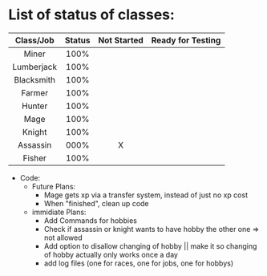 # List of status of classes:
| Class/Job  | Status | Not Started | Ready for Testing |
| :-------:  | :----: | :---------: | :---------------: |
| Miner      | 100% |   |   | X |
| Lumberjack | 100% |   |   | X |
| Blacksmith | 100% |   |   | X |
| Farmer     | 100% |   |   | X |
| Hunter     | 100% |   |   |   |
| Mage       | 100% |   |   | X |
| Knight     | 100% |   |   |   |
| Assassin   | 000% | X |   |   |
| Fisher     | 100% |   |   | X |


- Code:
  - Future Plans:
    - Mage gets xp via a transfer system, instead of just no xp cost
    - When "finished", clean up code
  - immidiate Plans:
    - Add Commands for hobbies
    - Check if assassin or knight wants to have hobby the other one => not allowed
    - Add option to disallow changing of hobby || make it so changing of hobby actually only works once a day
    - add log files (one for races, one for jobs, one for hobbys)
